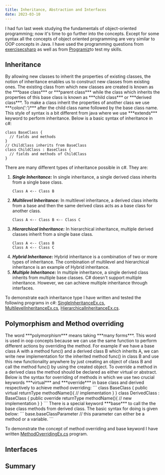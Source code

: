 ```yaml
---
title: Inheritance, Abstraction and Interfaces
date: 2023-03-10
---
```


I had fun last week studying the fundamentals of object-oriented programming; now it's time to go further into the concepts. Except for some syntax all the concepts of object oriented programming are very similar to OOP concepts in Java. I have used the programming questions from <a href="https://www.exercisescsharp.com/oop/">exercisecsharp</a> as well as from <a href="https://www.programiz.com/csharp-programming/inheritance">Programiz</a>to test my skills.

<h2>Inheritance</h2>
By allowing new classes to inherit the properties of existing classes, the notion of inheritance enables us to construct new classes from existing ones. The existing class from which new classes are created is known as the ***base class*** or ***parent class*** while the class which inherits the properties of this base class is known as ***child class*** or ***derived class***.
To make a class inherit the properties of another class we use ***colon(':')***  after the child class name followed by the base class name. This style of syntax is a bit different from java where we use ***extends*** keyword to perform inheritance. Below is a basic syntax of inheritance in c#:

```
class BaseClass {  
  // fields and methods
} 
// ChildClass inherits from BaseClass
class ChildClass : BaseClass { 
  // fields and methods of ChildClass 
}
```

There are many different types of inheritance possible in c#. They are:
1. ***Single Inheritance:*** In single inheritance, a single derived class inherits from a single base class.
   ```
   Class A <-- Class B
   ```
2. ***Multilevel Inheritance:*** In multilevel inheritance, a derived class inherits from a base and then the same derived class acts as a base class for another class.
   ```
   Class A <-- Class B <-- Class C
   ```
3. ***Hierarchical Inheritance:*** In hierarchical inheritance, multiple derived classes inherit from a single base class.
   ```
   Class A <-- Class B
   Class A <-- Class C
   ```
4. ***Hybrid Inheritance:*** Hybrid inheritance is a combination of two or more types of inheritance. The combination of multilevel and hierarchical inheritance is an example of Hybrid inheritance.
5. ***Multiple Inheritance:*** In multiple inheritance, a single derived class inherits from multiple base classes. C# doesn't support multiple inheritance. However, we can achieve multiple inheritance through interfaces.

To demonstrate each inheritance type I have written and tested the following programs in c#: <a href="https://github.com/sreenivas98/Learning_Journey/blob/main/CodePractice/OOP/SingleInheritanceEx.cs">SingleInheritanceEx.cs</a>, <a href="https://github.com/sreenivas98/Learning_Journey/blob/main/CodePractice/OOP/MultilevelInheritanceEx.cs">MultilevelInheritanceEx.cs</a>, <a href="https://github.com/sreenivas98/Learning_Journey/blob/main/CodePractice/OOP/HierarchialInheritanceEx.cs">HierarchicalInheritanceEx.cs</a>.

<h2>Polymorphism and Method overriding</h2>
The word ***polymorphism*** means taking ***many forms***. This word is used in oop concepts because we can use the same function to perform different actions by overriding the method. For example if we have a base class A with a method func() and a derived class B which inherits A, we can write new implementation for the inherited method func() in class B and use this new functionality anywhere by just creating an object of class B and call the method func() by using the created object. To override a method in a derived class the method should be declared as either virtual or abstract. Below is the syntax for overriding of methods in which we use two crucial keywords ***virtual*** and ***override*** in base class and derived respectively to achieve method overriding:
```
class BaseClass {
  public virtual returnType methodName(){
   // implementation
  }
}
class DerivedClass : BaseClass {
  public override returnType methodName(){
    // new implementation  
  }
}
```
There is a special keyword ***base*** to call the the base class methods from derived class. The basic syntax for doing is given below:
```
base.baseClassParameter 
// this parameter can either be a method or a variable.
```

To demonstrate the concept of method overriding and base keyword I have written <a href="https://github.com/sreenivas98/Learning_Journey/blob/main/CodePractice/OOP/MethodOverridingEx.cs">MethodOverridingEx.cs</a> program.

<h2>Interfaces</h2>

<h2>Summary</h2>



